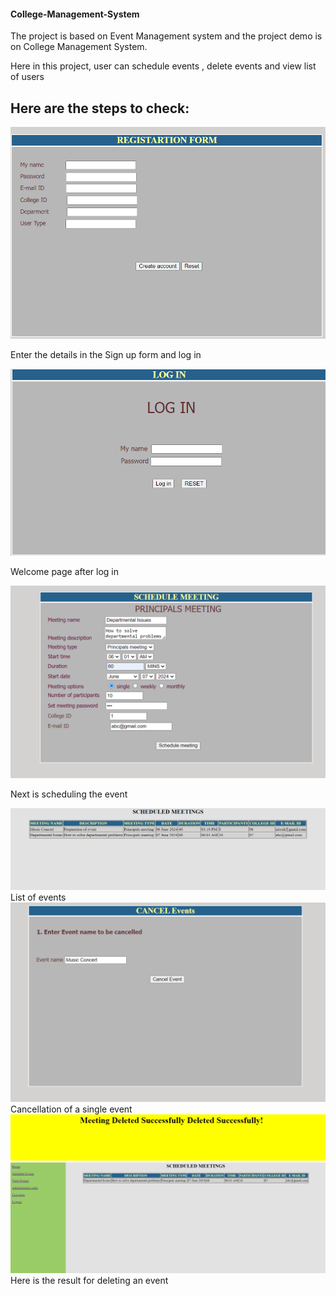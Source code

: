 

<h4> College-Management-System </h4> 

The project is based on Event Management system and the project demo is on College Management System.

Here in this project, user can schedule events , delete events and view list of users 


<h2>Here are the steps to check: </h2>



<img src="Images/Registeration form.png">

Enter the details in the Sign up form and log in



<img src="Images/Log in .png">

Welcome page after log in


<img src="Images/Event Scheduling.png">

Next is scheduling the event


<img src="Images/Schedule meeting output.png">
List of events 


<img src="Images/Cancelling event.png">
Cancellation of a single event


<img src="Images/Succesfully deleted output.png">

<img src="Images/After deleting .png">
Here is the result for deleting an event 

